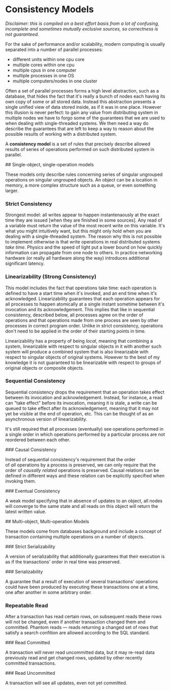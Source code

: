 # Consistency Models

_Disclaimer: this is compiled on a best effort basis from a lot of confusing, incomplete and sometimes mutually exclusive sources, so correctness is not guaranteed._

For the sake of performance and/or scalability, modern computing is usually separated into a number of parallel processes:

* different units within one cpu core
* multiple cores within one cpu
* multiple cpus in one computer
* multiple processes in one OS
* multiple computers/nodes in one cluster

Often a set of parallel processes forms a high level abstraction, such as a database, that hides the fact that it's really a bunch of nodes each having its own copy of some or all stored data. Instead this abstraction presents a single unified view of data stored inside, as if it was in one place. However this illusion is never perfect: to gain any value from distributing system in multiple nodes we have to forgo some of the guarantees that we are used to when dealing with single-threaded systems. We then need a way do describe the guarantees that are left to keep a way to reason about the possible results of working with a distributed system.

A **consistency model** is a set of rules that precisely describe allowed results of series of operations performed on such distributed system in parallel.


## Single-object, single-operation models

These models only describe rules concerning series of singular ungrouped operations on singular ungrouped objects. An object can be a location in memory, a more complex structure such as a queue, or even something larger.


 
### Strict Consistency

Strongest model: all writes appear to happen instantenaously at the exact time they are issued [when they are finished in some sources]. Any read of a variable must return the value of the most recent write on this variable. It's what you might intuitively want, but this might only hold when you are dealing with a single-threaded system. The reason why this is not possible to implement otherwise is that write operations in real distributed systems *take time*. Physics and the speed of light put a lower bound on how quickly information can propagate from one node to others. In practice networking hardware (or really all hardware along the way) introduces additional significant latency.


### Linearizability (Strong Consistency)

This model includes the fact that operations take time: each operation is defined to have a start time when it's invoked, and an end time when it's acknowledged. Linearizability guarantees that each operation appears for all  processes to happen atomically at a single instant sometime between it's invocation and its acknowledgement. This implies that like in sequential consistency, described below, all processes agree on the order of operations and that operations made from one process are seen by other processes in correct program order. Unlike in strict consistency, operations don't need to be applied in the order of their starting points in time.

Linearizability has a property of being *local*, meaning that combining a system, linearizable with respect to singular objects in it with another such system will produce a combined system that is also linearizable with respect to singular objects of original systems. However to the best of my knowledge it is not guaranteed to be linearizable with respect to groups of original objects or composite objects.


### Sequential Consistency

Sequential consistency drops the requirement that an operation takes effect between its invocation and acknowledgement. Instead, for instance, a read can "take effect" before its invocation, meaning it is stale, a write can be queued to take effect after its acknowledgement, meaning that it may not yet be visible at the end of operation, etc. This can be thought of as an asynchronous version of linearizability.

It's still required that all processes (eventually) see  operations performed in a single order in which operations performed by a particular process are not reordered between each other.


### Causal Consistency

Instead of sequential consistency's requirement that the order of *all* operations by a process is preserved, we can only require that the order of *causally related* operations is preserved. Causal relations can be defined in different ways and these relation can be explicitly specified when invoking them.


### Eventual Consistency

A weak model specifying that in absence of updates to an object, all nodes will converge to the same state and all reads on this object will return the latest written value.


## Multi-object, Multi-operation Models

These models come from databases background and include a concept of transaction containing multiple operations on a number of objects.


### Strict Serializability

A version of serializability that additionally guarantees that their execution is as if the transactions' order in real time was preserved.


### Serializability

A guarantee that a result of execution of several transactions' operations could have been produced by executing these transactions one at a time, one after another in some arbitrary order.


### Repeatable Read

After a transaction has read certain rows, on subsequent reads these rows will not be changed, even if another transaction changed them and committed. Phantom reads — reads returning a changed set of rows that satisfy a search confition are allowed according to the SQL standard.


### Read Committed

A transaction will never read uncommitted data, but it may re-read data previously read and get changed rows, updated by other recently committed transactions.


### Read Uncommitted

A transaction will see all updates, even not yet committed.

  
